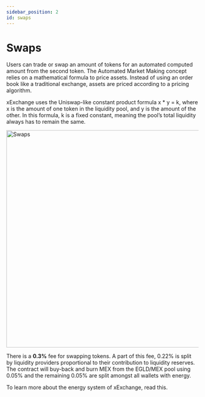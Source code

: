 ```yaml
---
sidebar_position: 2
id: swaps
---
```


# Swaps

Users can trade or swap an amount of tokens for an automated computed amount from the second token. The Automated Market Making concept relies on a mathematical formula to price assets. Instead of using an order book like a traditional exchange, assets are priced according to a pricing algorithm.

xExchange uses the Uniswap-like constant product formula x \* y = k, where x is the amount of one token in the liquidity pool, and y is the amount of the other. In this formula, k is a fixed constant, meaning the pool’s total liquidity always has to remain the same.

<div style={{ textAlign: 'center' }}>
    <img src="/docs/features/swaps.png" alt="Swaps" width="570" />
</div>

There is a **0.3%** fee for swapping tokens. A part of this fee, 0.22% is split by liquidity providers proportional to their contribution to liquidity reserves. The contract will buy-back and burn MEX from the EGLD/MEX pool using 0.05% and the remaining 0.05% are split amongst all wallets with energy.

To learn more about the energy system of xExchange, read this.
